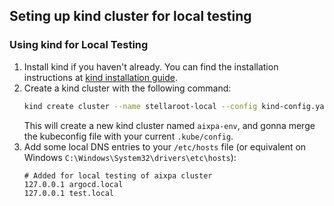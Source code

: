 ## Seting up kind cluster for local testing

### Using kind for Local Testing
1. Install kind if you haven't already. You can find the installation instructions at [kind installation guide](https://kind.sigs.k8s.io/docs/user/quick-start/#installation).
2. Create a kind cluster with the following command:
   ```bash
   kind create cluster --name stellaroot-local --config kind-config.yaml
   ```
   This will create a new kind cluster named `aixpa-env`, and gonna merge the kubeconfig file with your current `.kube/config`.
3. Add some local DNS entries to your `/etc/hosts` file (or equivalent on Windows `C:\Windows\System32\drivers\etc\hosts`):
   ```plaintext
   # Added for local testing of aixpa cluster
   127.0.0.1 argocd.local
   127.0.0.1 test.local
   ```
